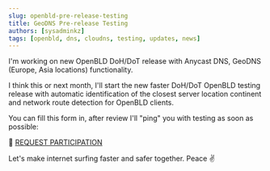 ```yaml
---
slug: openbld-pre-release-testing
title: GeoDNS Pre-release Testing
authors: [sysadminkz]
tags: [openbld, dns, cloudns, testing, updates, news]
---
```


I'm working on new OpenBLD DoH/DoT release with Anycast DNS, GeoDNS (Europe, Asia locations) functionality.

I think this or next month, I'll start the new faster DoH/DoT OpenBLD testing release with automatic identification of the closest server location continent and network route detection for OpenBLD clients.

You can fill this form in, after review I'll "ping" you with testing as soon as possible:

🔶 [REQUEST PARTICIPATION](https://docs.google.com/forms/d/e/1FAIpQLSfHG8gV738IVCRSDfTr3m1rKmKxJHrsqZOPp5ePg6vRWz6RMw/viewform?usp=sf_link)

Let's make internet surfing faster and safer together. Peace ✌️
